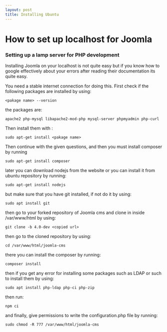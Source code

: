 ```yaml
---
layout: post
title: Installing Ubuntu
---
```


# How to set up localhost for Joomla

### Setting up a lamp server for PHP development

Installing Joomla on your localhost is not quite easy but if you know how to google effectively about your errors after reading their documentation its quite easy.

You need a stable internet connection for doing this. First check if the following packages are installed by using:

`<pakage name> --version`

the packages are:

`apache2 php-mysql libapache2-mod-php mysql-server phpmyadmin php-curl`

Then install them with :

`sudo apt-get install <pakage name>`

Then continue with the given questions, and then you must install composer by running

`sudo apt-get install composer`

later you can download nodejs from the website or you can install it from ubuntu repository by running:

`sudo apt-get install nodejs`

but make sure that you have git installed, if not do it by using:

`sudo apt install git`

then go to your forked repository of Joomla cms and clone in inside /var/www/html by using:

`git clone -b 4.0-dev <copied url>`

then go to the cloned repository by using:

`cd /var/www/html/joomla-cms`

there you can install the composer by running:

`composer install `

then if you get any error for installing some packages such as LDAP or such to install them by using:

`sudo apt install php-ldap php-ci php-zip
`

then run:

`npm ci`

and finally, give permissions to write the configuration.php file by running:

`sudo chmod -R 777 /var/www/html/joomla-cms
`